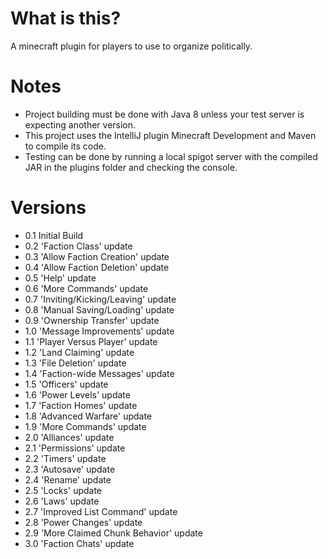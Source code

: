 # What is this?
A minecraft plugin for players to use to organize politically.

# Notes
- Project building must be done with Java 8 unless your test server is expecting another version.
- This project uses the IntelliJ plugin Minecraft Development and Maven to compile its code.
- Testing can be done by running a local spigot server with the compiled JAR in the plugins folder and checking the console.

# Versions
-  0.1 Initial Build
-  0.2 'Faction Class' update
-  0.3 'Allow Faction Creation' update
-  0.4 'Allow Faction Deletion' update
-  0.5 'Help' update
-  0.6 'More Commands' update
-  0.7 'Inviting/Kicking/Leaving' update
-  0.8 'Manual Saving/Loading' update
-  0.9 'Ownership Transfer' update
-  1.0 'Message Improvements' update
-  1.1 'Player Versus Player' update
-  1.2 'Land Claiming' update
-  1.3 'File Deletion' update
-  1.4 'Faction-wide Messages' update
-  1.5 'Officers' update
-  1.6 'Power Levels' update
-  1.7 'Faction Homes' update
-  1.8 'Advanced Warfare' update
-  1.9 'More Commands' update
-  2.0 'Alliances' update
-  2.1 'Permissions' update
-  2.2 'Timers' update
-  2.3 'Autosave' update
-  2.4 'Rename' update
-  2.5 'Locks' update
-  2.6 'Laws' update
-  2.7 'Improved List Command' update
-  2.8 'Power Changes' update
-  2.9 'More Claimed Chunk Behavior' update
-  3.0 'Faction Chats' update